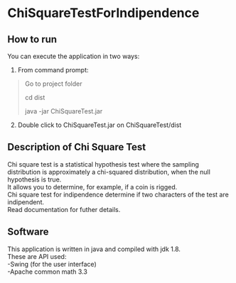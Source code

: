 # ChiSquareTestForIndipendence

## How to run
You can execute the application in two ways:  

1. From command prompt:  
>Go to project folder  
>
>cd dist  
>
>java -jar ChiSquareTest.jar  

2. Double click to ChiSquareTest.jar on ChiSquareTest/dist  

## Description of Chi Square Test
Chi square test is a statistical hypothesis test where the sampling distribution is approximately a chi-squared distribution, when the null hypothesis is true.  
It allows you to determine, for example, if a coin is rigged.  
Chi square test for indipendence determine if two characters of the test are indipendent.  
Read documentation for futher details.  

## Software
This application is written in java and compiled with jdk 1.8.  
These are API used:  
    -Swing (for the user interface)  
    -Apache common math 3.3  


